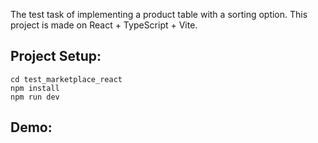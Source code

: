 The test task of implementing a product table with a sorting option.
This project is made on React + TypeScript + Vite.
## Project Setup: 
```
cd test_marketplace_react
npm install
npm run dev
```
## Demo:

